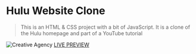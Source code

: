 # Hulu Website Clone

> This is an HTML & CSS project with a bit of JavaScript. It is a clone of the Hulu homepage and part of a YouTube tutorial

![Creative Agency](/images/screen.png 'Creative Agency')
[LIVE PREVIEW](https://raw.githack.com/bradtraversy/hulu-webpage-clone/blob/main/index.html)

